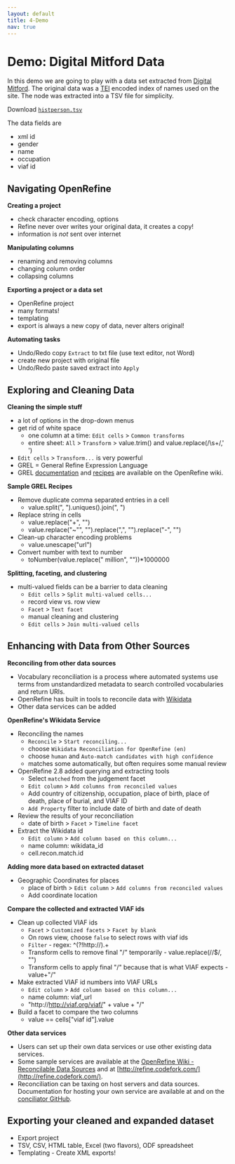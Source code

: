 ```yaml
---
layout: default
title: 4-Demo
nav: true
---
```


# Demo: Digital Mitford Data

In this demo we are going to play with a data set extracted from [Digital Mitford](http://digitalmitford.org/). The original data was a [TEI](http://www.tei-c.org/index.xml) encoded index of names used on the site. The <listPerson sortKey="histPersons"> node was extracted into a TSV file for simplicity.

Download <a href="images/histPerson_data.tsv" target="_blank">`histperson.tsv`</a>

The data fields are
- xml id
- gender
- name
- occupation
- viaf id

## Navigating OpenRefine

**Creating a project**
- check character encoding, options
- Refine never over writes your original data, it creates a copy!
- information is *not* sent over internet

**Manipulating columns**
- renaming and removing columns
- changing column order
- collapsing columns

**Exporting a project or a data set**
- OpenRefine project
- many formats!
- templating
- export is always a new copy of data, never alters original!

**Automating tasks**
- Undo/Redo copy `Extract` to txt file (use text editor, not Word)
- create new project with original file
- Undo/Redo paste saved extract into `Apply`

## Exploring and Cleaning Data

**Cleaning the simple stuff**
- a lot of options in the drop-down menus
- get rid of white space
  - one column at a time: `Edit cells` > `Common transforms`
  - entire sheet: `All` > `Transform` > value.trim() and value.replace(/\s+/,' ')
- `Edit cells` > `Transform...` is very powerful
- GREL = General Refine Expression Language
- GREL [documentation](https://github.com/OpenRefine/OpenRefine/wiki/General-Refine-Expression-Language) and [recipes](https://github.com/OpenRefine/OpenRefine/wiki/Recipes) are available on the OpenRefine wiki.

**Sample GREL Recipes**
 - Remove duplicate comma separated entries in a cell
   - value.split(", ").uniques().join(", ")
 - Replace string in cells
   - value.replace("+", "")
   - value.replace("~"", "").replace(",", "").replace("-", "")
 - Clean-up character encoding problems
   - value.unescape("url")
 - Convert number with text to number
   - toNumber(value.replace(" million", ""))*1000000

**Splitting, faceting, and clustering**
- multi-valued fields can be a barrier to data cleaning
  - `Edit cells` > `Split multi-valued cells...`
  - record view vs. row view
  - `Facet` > `Text facet`
  - manual cleaning and clustering
  - `Edit cells` > `Join multi-valued cells`

## Enhancing with Data from Other Sources

**Reconciling from other data sources**
- Vocabulary reconciliation is a process where automated systems use terms from unstandardized metadata to search controlled vocabularies and return URIs.
- OpenRefine has built in tools to reconcile data with [Wikidata](https://www.wikidata.org/)
- Other data services can be added

**OpenRefine's Wikidata Service**
- Reconciling the names
  - `Reconcile` > `Start reconciling...`
  - choose `Wikidata Reconciliation for OpenRefine (en)`
  - choose `human` and `Auto-match candidates with high confidence`
  - matches some automatically, but often requires some manual review
- OpenRefine 2.8 added querying and extracting tools
  - Select `matched` from the judgement facet
  - `Edit column` > `Add columns from reconciled values`
  - Add country of citizenship, occupation, place of birth, place of death, place of burial, and VIAF ID
  - `Add Property` filter to include date of birth and date of death
- Review the results of your reconciliation
  - date of birth > `Facet` > `Timeline facet`
- Extract the Wikidata id
  - `Edit column` > `Add column based on this column...`
  - name column: wikidata_id
  - cell.recon.match.id

**Adding more data based on extracted dataset**
- Geographic Coordinates for places
  - place of birth > `Edit column` > `Add columns from reconciled values`
  - Add coordinate location

**Compare the collected and extracted VIAF ids**
- Clean up collected VIAF ids
  - `Facet` > `Customized facets` > `Facet by blank`
  - On rows view, choose `false` to select rows with viaf ids
  - `Filter` - regex: ^(?!http://).+
  - Transform cells to remove final "/" temporarily - value.replace(/\/$/, "")
  - Transform cells to apply final "/" because that is what VIAF expects - value+"/"
- Make extracted VIAF id numbers into VIAF URLs
  - `Edit column` > `Add column based on this column...`
  - name column: viaf_url
  - "http://http://viaf.org/viaf/" + value + "/"
- Build a facet to compare the two columns
  - value == cells["viaf id"].value

**Other data services**
- Users can set up their own data services or use other existing data services.
- Some sample services are available at the [OpenRefine Wiki - Reconcilable Data Sources](https://github.com/OpenRefine/OpenRefine/wiki/Reconcilable-Data-Sources) and at [http://refine.codefork.com/](http://refine.codefork.com/).
- Reconciliation can be taxing on host servers and data sources. Documentation for hosting your own service are available at and on the [conciliator GitHub](https://github.com/codeforkjeff/conciliator).

## Exporting your cleaned and expanded dataset

- Export project
- TSV, CSV, HTML table, Excel (two flavors), ODF spreadsheet
- Templating - Create XML exports!
